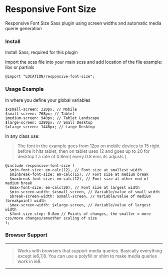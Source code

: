 Responsive Font Size
==================

Responsive Font Size Sass plugin using screen widths and automatic media querie generation

### Install

Install Sass, required for this plugin

Import the scss file into your main scss and add location of the file example: libs or partials

```
@import "LOCATION/responsive-font-size";
```

### Usage Example

In where you define your global variables

```
$xsmall-screen: 320px; // Mobile
$small-screen: 768px; // Tablet
$medium-screen: 940px; // Tablet Landscape
$large-screen: 1280px; // Small Desktop
$xlarge-screen: 1440px; // Large Desktop
```

In any class use:

> The font in the example goes from 12px on mobile devices to 15 right before it hits tablet, then on tablet uses 12 and goes up to 20 for desktop t a rate of 0.8em( every 0.8 ems its adjusts )

```
@include responsive-font-size (
  $min-font-size: em-calc(12), // Font size at smallest width
  $minbreak-font-size: em-calc(15), // Font size at medium break
  $maxbreak-font-size: em-calc(12), // Font size at other end of medium break
  $max-font-size: em-calc(20), // Font size at largest width
  $min-screen-width: $xsmall-screen, // Variable/value of small width
  $break-screen-width: $small-screen, // Variable/value of medium (breakpoint) width
  $max-screen-width: $xlarge-screen, // Variable/value of largest width 
  $font-size-step: 0.8em // Points of changes, the smaller = more css/more changes/smoother scaling of size
);
```

### Browser Support

---
> Works with browsers that support media queries. Basically everything except ie6,7,8. You can use a polyfill or shim to make media queries work in ie8.

---
